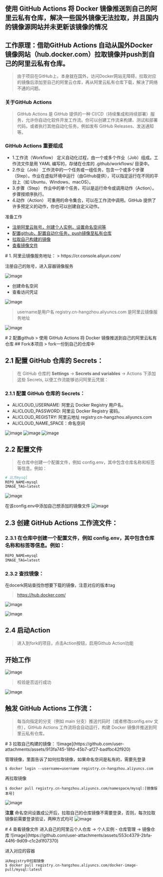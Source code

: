 ## 使用 GitHub Actions 将 Docker 镜像推送到自己的阿里云私有仓库，解决一些国外镜像无法拉取，并且国内的镜像源网站并未更新该镜像的情况 
## 工作原理：借助GitHub Actions 自动从国外Docker镜像网站（hub.docker.com）拉取镜像并push到自己的阿里云私有仓库。 
> 由于项目在GitHub上，本身就在国外，访问Docker网站无障碍，拉取对应的镜像后添加至自己的阿里云仓库，再从阿里云私有仓库下载，解决了网络不通的问题。

### 关于GitHub Actions
>GitHub Actions 是 GitHub 提供的一种 CI/CD（持续集成和持续部署）服务，允许你自动化软件开发工作流。你可以创建工作流来构建、测试和部署代码，或者执行其他自动化任务，例如发布 GitHub Releases、发送通知等。
### GitHub Actions 重要组成
- 1.工作流（Workflow）
定义自动化过程，由一个或多个作业（Job）组成。工作流文件是用 YAML 编写的，存储在仓库的 .github/workflows/ 目录中。
- 2.作业（Job）
工作流中的一个任务或一组任务，包含一个或多个步骤（Step）。作业在虚拟环境中运行（由Github提供），可以指定运行在不同的平台上（如 Ubuntu、Windows、macOS）。
- 3.步骤（Step）
作业中的单个任务，可以是运行命令或调用动作（Action）。步骤按顺序执行。
- 4.动作（Action）
可重用的命令集合，可以在工作流中调用。GitHub 提供了许多预定义的动作，你也可以创建自定义动作。

准备工作
- [注册阿里云账号，创建个人实例，设置命名空间等](#chapter1)
- [ 配置github，配置自动化任务，push镜像至私有仓库](#chapter2)
- [拉取自己构建的镜像](#chapter3)
- [查看镜像文件](#chapter4) 



<a id = "chapter1"/>
# 1. 阿里云镜像服务地址：
> https://cr.console.aliyun.com/

注册自己的账号，进入容器镜像服务

![image](https://github.com/user-attachments/assets/571c1b9f-b5c3-4538-912a-491ad5558626)

- 创建命名空间
- 查看访问凭证

![image](https://github.com/user-attachments/assets/06b410df-2f8e-4d9b-855f-9946f4c26cb7)


> username是用户名
> registry.cn-hangzhou.aliyuncs.com 是阿里云镜像服务地址


![image](https://github.com/user-attachments/assets/2ad50f6a-65ff-4448-8674-2f116569e864)


<a id = "chapter2"/>
# 2 配置github 
> 使用 GitHub Actions 将 Docker 镜像推送到自己的阿里云私有仓库
## Fork本项目
> fork一份到自己的仓库中


## 2.1  配置 GitHub 仓库的 Secrets：
> 在 GitHub 仓库的 **Settings** -> **Secrets and variables** -> Actions 下添加这些 Secrets, 以便工作流能够访问阿里云凭据：

### 2.1.1 配置 GitHub 仓库的 Secrets：
- ALICLOUD_USERNAME: 阿里云 Docker Registry 用户名。
- ALICLOUD_PASSWORD: 阿里云 Docker Registry 密码。
- ALICLOUD_REGISTRY: 阿里云地址 registry.cn-hangzhou.aliyuncs.com
- ALICLOUD_NAME_SPACE：命名空间
  
![image](https://github.com/user-attachments/assets/e107b0c5-565a-4d9d-b2d1-fb645978efef)
![image](https://github.com/user-attachments/assets/4d463aee-16d9-49e4-ab42-b71a3a392be3)
![image](https://github.com/user-attachments/assets/7f63bc06-3d5d-47ed-ac48-e3dca4368607)



## 2.2  配置文件
> 在仓库中创建一个配置文件，例如 config.env，其中包含仓库名称和标签等信息。例如：

```powershell
# 比方mysql
REPO_NAME=mysql
IMAGE_TAG=latest
```
![image](https://github.com/user-attachments/assets/78277fef-f53d-429a-8fda-12b42e5f0aa9)

在该config.env中添加自己想添加的镜像文件
![image](https://github.com/user-attachments/assets/31b0b9a1-28db-445c-b680-49f609480375)


## 2.3 创建 GitHub Actions 工作流文件：
### 2.3.1 在仓库中创建一个配置文件，例如 config.env，其中包含仓库名称和标签等信息。例如：
```xml # 比方mysql
REPO_NAME=mysql
IMAGE_TAG=latest
```
### 2.3.2 查找镜像：
在docerk网站查找你想要下载的镜像，注意对应的版本tag
> https://hub.docker.com/

![image](https://github.com/user-attachments/assets/ea2e610e-10f1-4f9d-a379-567992004ba9)

![image](https://github.com/user-attachments/assets/8fb15b95-5716-4ed3-b07d-d53162bd3bb2)


## 2.4 启动Action
> 进入到fork的项目，点击Action按钮，启用Github Action功能

## 开始工作

![image](https://github.com/user-attachments/assets/20a660af-1572-4066-b3d2-37b58fe880bc)


> 校验是否运行成功


![image](https://github.com/user-attachments/assets/d491da29-4082-450a-93e3-a6e74accee49)


## 触发 GitHub Actions 工作流：
> 每当向指定的分支（例如 main 分支）推送代码时（或者修改config.env 文件），GitHub Actions 工作流将会自动运行，构建 Docker 镜像并推送到阿里云私有仓库。



<a id = "chapter3"/>
# 3 拉取自己构建的镜像：
![image](https://github.com/user-attachments/assets/913fa745-18fd-45b7-af27-badfbc42f920)

管理镜像，里面告诉了如何拉取镜像，如果命名空间是私有的，需要先登录
```
$ docker login --username=username registry.cn-hangzhou.aliyuncs.com
```
再拉取镜像
```
$ docker pull registry.cn-hangzhou.aliyuncs.com/namespace/mysql:[镜像版本号]
```

![image](https://github.com/user-attachments/assets/ec4745df-b48f-43e5-91c6-8b1d7970a39a)



**注意** 
命名空间设置成公开后，拉取自己的仓库镜像不需要登录，否则，每次拉取镜像前需要登录验证，两种方式均可
![image](https://github.com/user-attachments/assets/f4f6f206-be32-4d36-875c-7f20e051380b)


<a id = "chapter4"/>
# 4 查看镜像文件
进入自己的阿里云个人仓库 -> 个人实例 - 仓库管理 -> 镜像仓库
![image](https://github.com/user-attachments/assets/553c4379-2bfa-44f6-9d09-c1c2d1f07370)

进入对应的容器
````
从Registry中拉取镜像
$ docker pull registry.cn-hangzhou.aliyuncs.com/docker-image-pull/mysql:latest
````




